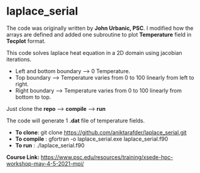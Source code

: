 # laplace_serial
The code was originally written by **John Urbanic, PSC**. I modified how the arrays are defined and added one subroutine to plot **Temperature** field in **Tecplot** format.

This code solves laplace heat equation in a 2D domain using jacobian iterations. 
* Left and bottom boundary --> 0 Temperature.
* Top boundary   --> Temperature varies from 0 to 100 linearly from left to right.
* Right boundary --> Temperature varies from 0 to 100 linearly from bottom to top.

Just clone the **repo** --> **compile** --> **run**

The code will generate 1 **.dat** file of temperature fields.

* **To clone**: git clone https://github.com/aniktarafder/laplace_serial.git
* **To compile** : gfortran -o laplace_serial.exe laplace_serial.f90
* **To run**     : ./laplace_serial.f90

**Course Link:** https://www.psc.edu/resources/training/xsede-hpc-workshop-may-4-5-2021-mpi/
